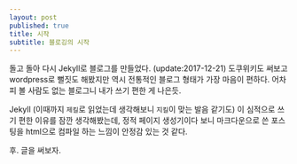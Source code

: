 ```yaml
---
layout: post
published: true
title: 시작
subtitle: 블로깅의 시작
---
```


 돌고 돌아 다시 Jekyll로 블로그를 만들었다. (update:2017-12-21)
 도쿠위키도 써보고 wordpress로 뻘짓도 해봤지만 역시 전통적인 블로그
 형태가 가장 마음이 편하다.  어차피 볼 사람도 없는 블로그니 내가 쓰기
 편한 게 나은듯.

 Jekyll (이때까지 `제킬`로 읽었는데 생각해보니 `지킬`이 맞는 발음
 같기도) 이 심적으로 쓰기 편한 이유를 잠깐 생각해봤는데, 정적 페이지
 생성기이다 보니 마크다운으로 쓴 포스팅을 html으로 컴파일 하는 느낌이
 안정감 있는 것 같다.

 후. 글을 써보자.
